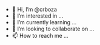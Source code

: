 - 👋 Hi, I’m @crboza
- 👀 I’m interested in ...
- 🌱 I’m currently learning ...
- 💞️ I’m looking to collaborate on ...
- 📫 How to reach me ...

<!---
crboza/crboza is a ✨ special ✨ repository because its `README.md` (this file) appears on your GitHub profile.
You can click the Preview link to take a look at your changes.
--->
